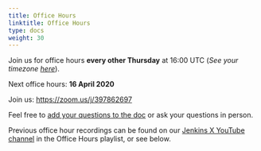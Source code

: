 ```yaml
---
title: Office Hours
linktitle: Office Hours
type: docs
weight: 30
---
```


Join us for office hours **every other Thursday** at 16:00 UTC (*See your timezone [here](https://time.is/1600_in_UTC)*).

Next office hours: **16 April 2020**

Join us: <https://zoom.us/j/397862697>

Feel free to [add your questions to the doc](https://docs.google.com/document/d/1wHdBlZAN-ndPELuBoM5HBnYiQLvcz92-euXne2mKOEI/edit) or ask your questions in person.

Previous office hour recordings can be found on our [Jenkins X YouTube channel](https://www.youtube.com/channel/UCN2kblPjXKMcjjVYmwvquvg/playlists) in the Office Hours playlist, or see below.